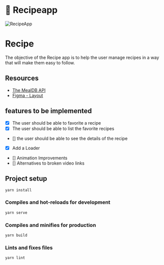 # 🍳 Recipeapp 

<p>
  <img src="https://github.com/kleberMRocha/RecipeApp/blob/master/screenshots/Recipe%20App.gif" alt="RecipeApp" />
</p>

# Recipe

The objective of the Recipe app is to help the user manage recipes in a way
that will make them easy to follow. 

## Resources

- [The MealDB API](https://www.themealdb.com/api.php) 
- [Figma - Layout](https://www.figma.com/file/flKshqHmlxXvlD89gAQxro/RecipeApp?node-id=0%3A1)

## features to be implemented

- [X] The user should be able to favorite a recipe
- [X] The user should be able to list the favorite recipes
- [] the user should be able to see the details of the recipe
- [X] Add a Loader  
- [] Animation Improvements
- [] Alternatives to broken video links


## Project setup
```
yarn install
```

### Compiles and hot-reloads for development
```
yarn serve
```

### Compiles and minifies for production
```
yarn build
```

### Lints and fixes files
```
yarn lint
```


